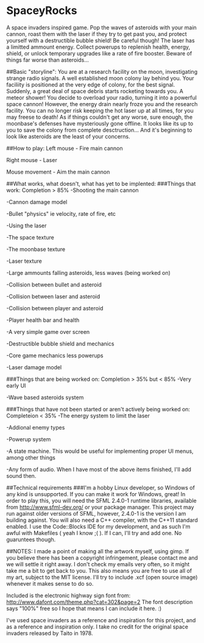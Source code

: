 # SpaceyRocks
A space invaders inspired game. Pop the waves of asteroids with your main cannon,
roast them with the laser if they try to get past you, and protect yourself
with a destructible bubble shield! Be careful though! The laser has a limitted ammount
energy. Collect powerups to replenish health, energy, shield, or unlock temporary 
upgrades like a rate of fire booster. Beware of things far worse than asteroids...

##Basic "storyline":
You are at a research facility on the moon, investigating strange radio signals.
A well established moon colony lay behind you. Your faciliity is positioned at the
very edge of colony, for the best signal. Suddenly, a great deal of space debris
starts rocketing towards you. A meteor shower! You decide to overload your radio, 
turning it into a powerful space cannon! However, the energy drain nearly froze you
and the research facility. You can no longer risk keeping the hot laser
up at all times, for you may freese to death! As if things couldn't get any worse, 
sure enough, the moonbase's defenses have mysteriously gone offline. It looks
like its up to you to save the colony from complete desctruction... And it's 
beginning to look like asteroids are the least of your concerns.

##How to play:
Left mouse - Fire main cannon

Right mouse - Laser

Mouse movement - Aim the main cannon

##What works, what doesn't, what has yet to be implented:
###Things that work: Completion > 85%
-Shooting the main cannon

-Cannon damage model

-Bullet "physics" ie velocity, rate of fire, etc

-Using the laser

-The space texture

-The moonbase texture

-Laser texture

-Large ammounts falling asteroids, less waves (being worked on)
  
-Collision between bullet and asteroid

-Collision between laser and asteroid

-Collision between player and asteroid

-Player health bar and health

-A very simple game over screen

-Destructible bubble shield and mechanics

-Core game mechanics less powerups

-Laser damage model

###Things that are being worked on: Completion > 35% but < 85%
-Very early UI

-Wave based asteroids system

###Things that have not been started or aren't actively being worked on: Completeion < 35%
-The energy system to limit the laser

-Addional enemy types

-Powerup system

-A state machine. This would be useful for implementing proper UI menus, among other things

-Any form of audio. When I have most of the above items finished, I'll add sound then.

##Technical requirements
###I'm a hobby Linux developer, so Windows of any kind is unsupported. If you can make it work for Windows, great!
In order to play this, you will need the SFML 2.4.0-1 runtime libraries, available from http://www.sfml-dev.org/
or your package manager. This project may run against older versions of SFML, however, 2.4.0-1 is the version I am 
building against. You will also  need a C++ compiler, with the C++11 standard enabled. I use the Code::Blocks IDE 
for my development, and as such I'm awful with Makefiles ( yeah I know ;( ). If I can, I'll try and add one. 
No guaruntees though. 


##NOTES:
I made a point of making all the artwork myself, using gimp. If you believe there has been a copyright infringement,
please contact me and we will settle it right away. I don't check my emails very often, so it might take me a bit
to get back to you. This also means you are free to use all of my art, subject to the MIT license. I'll try
to include .xcf (open source image) whenever it makes sense to do so.

Included is the electronic highway sign font from: 
http://www.dafont.com/theme.php?cat=302&page=2
The font description says "100%" free so I hope that means I can include 
it here. :)

I've used space invaders as a reference and inspiration for this project, and as a reference and inspiration only. I take
no credit for the original space invaders released by Taito in 1978.
